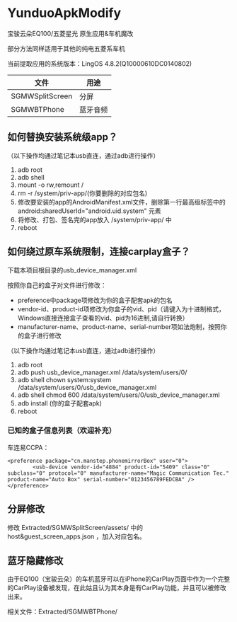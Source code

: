 
# YunduoApkModify

宝骏云朵EQ100/五菱星光 原生应用&车机魔改

部分方法同样适用于其他的纯电五菱系车机

当前提取应用的系统版本：LingOS 4.8.2(Q10000610DC0140802)

| 文件 | 用途 |
|-----|-----|
|SGMWSplitScreen|分屏|
|SGMWBTPhone|蓝牙音频|

## 如何替换安装系统级app？

（以下操作均通过笔记本usb直连，通过adb进行操作）

1. adb root
2. adb shell
3. mount -o rw,remount /
4. rm -r /system/priv-app/(你要删除的对应包名)
5. 修改要安装的app的AndroidManifest.xml文件，删除第一行最高级标签中的 android:sharedUserId="android.uid.system" 元素
6. 将修改、打包、签名完的app放入 /system/priv-app/ 中
7. reboot

## 如何绕过原车系统限制，连接carplay盒子？

下载本项目根目录的usb_device_manager.xml

按照你自己的盒子对文件进行修改：

 - preference中package项修改为你的盒子配套apk的包名
 - vendor-id、product-id项修改为你盒子的vid、pid（请键入为十进制格式，Windows直接连接盒子查看的vid、pid为16进制,请自行转换）
 - manufacturer-name、product-name、serial-number项如法炮制，按照你的盒子进行修改

（以下操作均通过笔记本usb直连，通过adb进行操作）

1. adb root
2. adb push usb_device_manager.xml /data/system/users/0/
3. adb shell chown system:system /data/system/users/0/usb_device_manager.xml
4. adb shell chmod 600 /data/system/users/0/usb_device_manager.xml
5. adb install (你的盒子配套apk)
6. reboot

### 已知的盒子信息列表（欢迎补充）

车连易CCPA：
```
<preference package="cn.manstep.phonemirrorBox" user="0">
        <usb-device vendor-id="4884" product-id="5409" class="0" subclass="0" protocol="0" manufacturer-name="Magic Communication Tec." product-name="Auto Box" serial-number="0123456789FEDCBA" />
</preference>
```

## 分屏修改

 修改 Extracted/SGMWSplitScreen/assets/ 中的 host&guest_screen_apps.json ，加入对应包名。

## 蓝牙隐藏修改

 由于EQ100（宝骏云朵）的车机蓝牙可以在iPhone的CarPlay页面中作为一个完整的CarPlay设备被发现，在此姑且认为其本身是有CarPlay功能，并且可以被修改出来。
 
 相关文件：Extracted/SGMWBTPhone/
